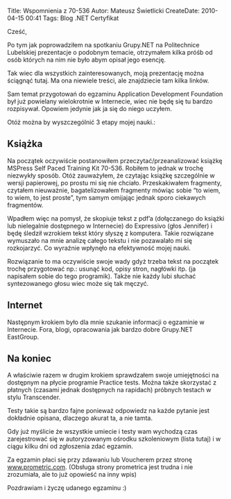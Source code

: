 Title: Wspomnienia z 70-536
Autor: Mateusz Świetlicki
CreateDate: 2010-04-15 00:41
Tags: 	Blog
		.NET
		Certyfikat

Cześć,

Po tym jak poprowadziłem na spotkaniu Grupy.NET na Politechnice Lubelskiej prezentacje o podobnym temacie, otrzymałem kilka próśb od osób których na nim nie było abym opisał jego esencję.

Tak wiec dla wszystkich zainteresowanych, moją prezentację można ściągnąć tutaj. Ma ona niewiele treści, ale znajdziecie tam kilka linków.

Sam temat przygotowań do egzaminu Application Development Foundation był już powielany wielokrotnie w Internecie, wiec nie będę się tu bardzo rozpisywał. 
Opowiem jedynie jak ja się do niego uczyłem.

Otóż można by wyszczególnić 3 etapy mojej nauki.:

## Książka ##

Na początek oczywiście postanowiłem przeczytać/przeanalizować książkę MSPress Self Paced Training Kit 70-536. Robiłem to jednak w trochę niezwykły sposób. Otóż zauważyłem, że czytając książkę szczególnie w wersji papierowej, po prostu mi się nie chciało. Przeskakiwałem fragmenty, czytałem nieuważnie, bagatelizowałem fragmenty mówiąc sobie “to wiem, to wiem, to jest proste”, tym samym omijając jednak sporo ciekawych fragmentów.

Wpadłem więc na pomysł, że skopiuje tekst z pdf’a (dołączanego do książki lub nielegalnie dostępnego w Internecie) do Expressivo (głos Jennifer) i będę śledził wzrokiem tekst który słyszę z komputera. 
Takie rozwiązane wymuszało na mnie analizę całego tekstu i nie pozawalało mi się rozkojarzyć. Co wyraźnie wpłynęło na efektywność mojej nauki.

Rozwiązanie to ma oczywiście swoje wady gdyż trzeba tekst na początek trochę przygotować np.: usunąć kod, opisy stron, nagłówki itp. (ja napisałem sobie do tego programik). Także nie każdy lubi słuchać syntezowanego głosu wiec może się tak męczyć.

## Internet ##

Następnym krokiem było dla mnie szukanie informacji o egzaminie w Internecie. Fora, blogi, opracowania jak bardzo dobre Grupy.NET EastGroup.

## Na koniec ##

A właściwie razem w drugim krokiem sprawdzałem swoje umiejętności na dostępnym na płycie programie Practice tests. Można także skorzystać z płatnych (czasami jednak dostępnych na rapidach) próbnych testach w stylu Transcender.

Testy takie są bardzo fajne ponieważ odpowiedz na każde pytanie jest dokładnie opisana, dlaczego akurat ta, a nie tamta.

 

Gdy już myślicie że wszystkie umiecie i testy wam wychodzą czas zarejestrować się w autoryzowanym ośrodku szkoleniowym (lista tutaj) i w ciągu kilku dni od zgłoszenia zdać egzamin.

Za egzamin płaci się przy zdawaniu lub Voucherem przez stronę www.prometric.com. (Obsługa strony prometrica jest trudna i nie zrozumiała, ale to już opowieść na inny wpis)

Pozdrawiam i życzę udanego egzaminu :)